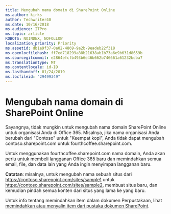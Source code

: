```yaml
---
title: Mengubah nama domain di SharePoint Online
ms.author: kirks
author: Techwriter40
ms.date: 10/16/2018
ms.audience: ITPro
ms.topic: article
ROBOTS: NOINDEX, NOFOLLOW
localization_priority: Priority
ms.assetid: db1e9f37-0a02-4869-9a2b-9eadeb22f318
ms.openlocfilehash: ff7ed718299a88b21638ab1b73a6e9b631d8659b
ms.sourcegitcommit: e2864efcfb493b6e46b662b746661a61232bdba7
ms.translationtype: MT
ms.contentlocale: id-ID
ms.lasthandoff: 01/24/2019
ms.locfileid: "29499349"
---
```

# <a name="change-domain-name-in-sharepoint-online"></a>Mengubah nama domain di SharePoint Online

Sayangnya, tidak mungkin untuk mengubah nama domain SharePoint Online untuk organisasi Anda di Office 365. Misalnya, jika nama organisasi Anda berubah dari "Contoso" untuk "Keempat kopi", Anda tidak dapat mengubah contoso.sharepoint.com untuk fourthcoffee.sharepoint.com.
  
Untuk menggunakan fourthcoffee.sharepoint.com nama domain, Anda akan perlu untuk membeli langganan Office 365 baru dan memindahkan semua email, file, dan data lain yang Anda ingin menyimpan langganan baru.
  
 **Catatan**: misalnya, untuk mengubah nama sebuah situs dari https://contoso.sharepoint.com/sites/sample1 untuk https://contoso.sharepoint.com/sites/sample2, membuat situs baru, dan kemudian pindah semua konten dari situs yang lama ke yang baru. 
  
Untuk info tentang memindahkan item dalam dokumen Perpustakaan, lihat [memindahkan atau menyalin item dari pustaka dokumen SharePoint](https://go.microsoft.com/fwlink/?linkid=2025831).
  

